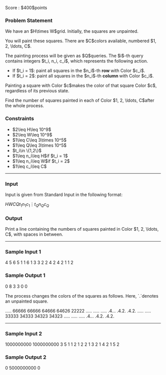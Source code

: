 
<div>

<span>

<span>

<p>
Score : $400$points
</p>

<div>

<section>

### **Problem Statement**

<p>
We have an $H\times W$grid. Initially, the squares are unpainted.
</p>

<p>
You will paint these squares. There are $C$colors available, numbered $1, 2, \ldots, C$.
</p>

<p>
The painting process will be given as $Q$queries. The $i$-th query contains integers $t_i, n_i, c_i$, which represents the following action.
</p>

<ul>

<li>
If $t_i = 1$: paint all squares in the $n_i$-th 
<strong>
row
</strong>
with Color $c_i$.
</li>

<li>
If $t_i = 2$: paint all squares in the $n_i$-th 
<strong>
column
</strong>
with Color $c_i$.
</li>

</ul>

<p>
Painting a square with Color $c$makes the color of that square Color $c$, regardless of its previous state.
</p>

<p>
Find the number of squares painted in each of Color $1, 2, \ldots, C$after the whole process.
</p>

</section>

</div>

<div>

<section>

### **Constraints**

<ul>

<li>
$2\leq H\leq 10^9$
</li>

<li>
$2\leq W\leq 10^9$
</li>

<li>
$1\leq C\leq 3\times 10^5$
</li>

<li>
$1\leq Q\leq 3\times 10^5$
</li>

<li>
$t_i\in \{1,2\}$
</li>

<li>
$1\leq n_i\leq H$if $t_i = 1$
</li>

<li>
$1\leq n_i\leq W$if $t_i = 2$
</li>

<li>
$1\leq c_i\leq C$
</li>

</ul>

</section>

</div>

---

<div>

<div>

<section>

### **Input**

<p>
Input is given from Standard Input in the following format:
</p>

<div>

$H$$W$$C$$Q$$t_1$$n_1$$c_1$$\vdots$$t_Q$$n_Q$$c_Q$
</div>

</section>

</div>

<div>

<section>

### **Output**

<p>
Print a line containing the numbers of squares painted in Color $1, 2, \ldots, C$, with spaces in between.
</p>

</section>

</div>

</div>

---

<div>

<section>

### **Sample Input 1**

<div>

4 5 6 5
1 1 6
1 3 3
2 2 4
2 4 2
1 1 2

</div>

</section>

</div>

<div>

<section>

### **Sample Output 1**

<div>

0 8 3 3 0 0

</div>

<p>
The process changes the colors of the squares as follows. Here, `.`denotes an unpainted square.
</p>

<div>

.....   66666   66666   64666   64626   22222
.....   .....   .....   .4...   .4.2.   .4.2.
.....   .....   33333   34333   34323   34323
.....   .....   .....   .4...   .4.2.   .4.2.

</div>

</section>

</div>

---

<div>

<section>

### **Sample Input 2**

<div>

1000000000 1000000000 3 5
1 1 2
1 2 2
1 3 2
1 4 2
1 5 2

</div>

</section>

</div>

<div>

<section>

### **Sample Output 2**

<div>

0 5000000000 0

</div>

</section>

</div>

</span>

</span>

</div>
